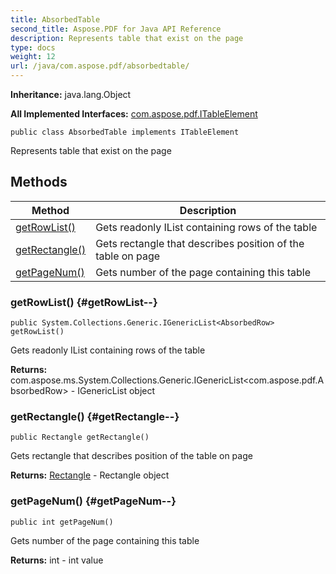 ```yaml
---
title: AbsorbedTable
second_title: Aspose.PDF for Java API Reference
description: Represents table that exist on the page
type: docs
weight: 12
url: /java/com.aspose.pdf/absorbedtable/
---
```

**Inheritance:**
java.lang.Object

**All Implemented Interfaces:**
[com.aspose.pdf.ITableElement](../../com.aspose.pdf/itableelement)
```
public class AbsorbedTable implements ITableElement
```

Represents table that exist on the page
## Methods

| Method | Description |
| --- | --- |
| [getRowList()](#getRowList--) | Gets readonly IList containing rows of the table |
| [getRectangle()](#getRectangle--) | Gets rectangle that describes position of the table on page |
| [getPageNum()](#getPageNum--) | Gets number of the page containing this table |
### getRowList() {#getRowList--}
```
public System.Collections.Generic.IGenericList<AbsorbedRow> getRowList()
```


Gets readonly IList containing rows of the table

**Returns:**
com.aspose.ms.System.Collections.Generic.IGenericList<com.aspose.pdf.AbsorbedRow> -  IGenericList  object
### getRectangle() {#getRectangle--}
```
public Rectangle getRectangle()
```


Gets rectangle that describes position of the table on page

**Returns:**
[Rectangle](../../com.aspose.pdf/rectangle) - Rectangle object
### getPageNum() {#getPageNum--}
```
public int getPageNum()
```


Gets number of the page containing this table

**Returns:**
int - int value
